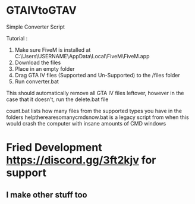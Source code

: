 # GTAIVtoGTAV
Simple Converter Script

Tutorial :

1. Make sure FiveM is installed at C:\Users\USERNAME\AppData\Local\FiveM\FiveM.app
2. Download the files
3. Place in an empty folder
4. Drag GTA IV files (Supported and Un-Supported) to the /files folder
5. Run converter.bat

This should automatically remove all GTA IV files leftover, however in the case that it doesn't, run the delete.bat file

count.bat lists how many files from the supported types you have in the folders
helptherearesomanycmdsnow.bat is a legacy script from when this would crash the computer with insane amounts of CMD windows

# Fried Development https://discord.gg/3ft2kjv for support
## I make other stuff too
